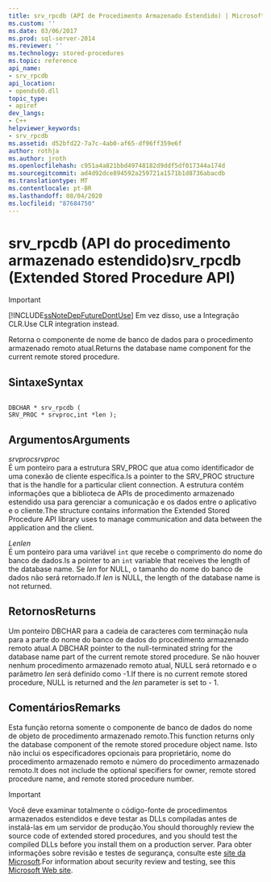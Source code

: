 ```yaml
---
title: srv_rpcdb (API de Procedimento Armazenado Estendido) | Microsoft Docs
ms.custom: ''
ms.date: 03/06/2017
ms.prod: sql-server-2014
ms.reviewer: ''
ms.technology: stored-procedures
ms.topic: reference
api_name:
- srv_rpcdb
api_location:
- opends60.dll
topic_type:
- apiref
dev_langs:
- C++
helpviewer_keywords:
- srv_rpcdb
ms.assetid: d52bfd22-7a7c-4ab0-af65-df96ff359e6f
author: rothja
ms.author: jroth
ms.openlocfilehash: c951a4a821bbd49748182d9ddf5df017344a174d
ms.sourcegitcommit: ad4d92dce894592a259721a1571b1d8736abacdb
ms.translationtype: MT
ms.contentlocale: pt-BR
ms.lasthandoff: 08/04/2020
ms.locfileid: "87684750"
---
```

# <a name="srv_rpcdb-extended-stored-procedure-api"></a><span data-ttu-id="045f7-102">srv_rpcdb (API do procedimento armazenado estendido)</span><span class="sxs-lookup"><span data-stu-id="045f7-102">srv_rpcdb (Extended Stored Procedure API)</span></span>
    
> [!IMPORTANT]  
>  [!INCLUDE[ssNoteDepFutureDontUse](../../includes/ssnotedepfuturedontuse-md.md)] <span data-ttu-id="045f7-103">Em vez disso, use a Integração CLR.</span><span class="sxs-lookup"><span data-stu-id="045f7-103">Use CLR integration instead.</span></span>  
  
 <span data-ttu-id="045f7-104">Retorna o componente de nome de banco de dados para o procedimento armazenado remoto atual.</span><span class="sxs-lookup"><span data-stu-id="045f7-104">Returns the database name component for the current remote stored procedure.</span></span>  
  
## <a name="syntax"></a><span data-ttu-id="045f7-105">Sintaxe</span><span class="sxs-lookup"><span data-stu-id="045f7-105">Syntax</span></span>  
  
```  
  
DBCHAR * srv_rpcdb (  
SRV_PROC * srvproc,int *len );  
```  
  
## <a name="arguments"></a><span data-ttu-id="045f7-106">Argumentos</span><span class="sxs-lookup"><span data-stu-id="045f7-106">Arguments</span></span>  
 <span data-ttu-id="045f7-107">*srvproc*</span><span class="sxs-lookup"><span data-stu-id="045f7-107">*srvproc*</span></span>  
 <span data-ttu-id="045f7-108">É um ponteiro para a estrutura SRV_PROC que atua como identificador de uma conexão de cliente específica.</span><span class="sxs-lookup"><span data-stu-id="045f7-108">Is a pointer to the SRV_PROC structure that is the handle for a particular client connection.</span></span> <span data-ttu-id="045f7-109">A estrutura contém informações que a biblioteca de APIs de procedimento armazenado estendido usa para gerenciar a comunicação e os dados entre o aplicativo e o cliente.</span><span class="sxs-lookup"><span data-stu-id="045f7-109">The structure contains information the Extended Stored Procedure API library uses to manage communication and data between the application and the client.</span></span>  
  
 <span data-ttu-id="045f7-110">*Len*</span><span class="sxs-lookup"><span data-stu-id="045f7-110">*len*</span></span>  
 <span data-ttu-id="045f7-111">É um ponteiro para uma variável `int` que recebe o comprimento do nome do banco de dados.</span><span class="sxs-lookup"><span data-stu-id="045f7-111">Is a pointer to an `int` variable that receives the length of the database name.</span></span> <span data-ttu-id="045f7-112">Se *len* for NULL, o tamanho do nome do banco de dados não será retornado.</span><span class="sxs-lookup"><span data-stu-id="045f7-112">If *len* is NULL, the length of the database name is not returned.</span></span>  
  
## <a name="returns"></a><span data-ttu-id="045f7-113">Retornos</span><span class="sxs-lookup"><span data-stu-id="045f7-113">Returns</span></span>  
 <span data-ttu-id="045f7-114">Um ponteiro DBCHAR para a cadeia de caracteres com terminação nula para a parte do nome do banco de dados do procedimento armazenado remoto atual.</span><span class="sxs-lookup"><span data-stu-id="045f7-114">A DBCHAR pointer to the null-terminated string for the database name part of the current remote stored procedure.</span></span> <span data-ttu-id="045f7-115">Se não houver nenhum procedimento armazenado remoto atual, NULL será retornado e o parâmetro *len* será definido como -1.</span><span class="sxs-lookup"><span data-stu-id="045f7-115">If there is no current remote stored procedure, NULL is returned and the *len* parameter is set to - 1.</span></span>  
  
## <a name="remarks"></a><span data-ttu-id="045f7-116">Comentários</span><span class="sxs-lookup"><span data-stu-id="045f7-116">Remarks</span></span>  
 <span data-ttu-id="045f7-117">Esta função retorna somente o componente de banco de dados do nome de objeto de procedimento armazenado remoto.</span><span class="sxs-lookup"><span data-stu-id="045f7-117">This function returns only the database component of the remote stored procedure object name.</span></span> <span data-ttu-id="045f7-118">Isto não inclui os especificadores opcionais para proprietário, nome do procedimento armazenado remoto e número do procedimento armazenado remoto.</span><span class="sxs-lookup"><span data-stu-id="045f7-118">It does not include the optional specifiers for owner, remote stored procedure name, and remote stored procedure number.</span></span>  
  
> [!IMPORTANT]  
>  <span data-ttu-id="045f7-119">Você deve examinar totalmente o código-fonte de procedimentos armazenados estendidos e deve testar as DLLs compiladas antes de instalá-las em um servidor de produção.</span><span class="sxs-lookup"><span data-stu-id="045f7-119">You should thoroughly review the source code of extended stored procedures, and you should test the compiled DLLs before you install them on a production server.</span></span> <span data-ttu-id="045f7-120">Para obter informações sobre revisão e testes de segurança, consulte este [site da Microsoft](https://go.microsoft.com/fwlink/?LinkID=54761&amp;clcid=0x409https://msdn.microsoft.com/security/).</span><span class="sxs-lookup"><span data-stu-id="045f7-120">For information about security review and testing, see this [Microsoft Web site](https://go.microsoft.com/fwlink/?LinkID=54761&amp;clcid=0x409https://msdn.microsoft.com/security/).</span></span>  
  
  
